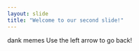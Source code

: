 ```yaml
---
layout: slide
title: "Welcome to our second slide!"
---
```

dank memes
Use the left arrow to go back!
